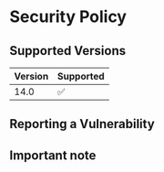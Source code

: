 # Security Policy

## Supported Versions

| Version | Supported          |
| ------- | ------------------ |
| 14.0    | :white_check_mark: |

## Reporting a Vulnerability


## Important note